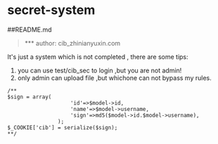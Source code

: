 # secret-system
##README.md
> *** author: cib_zhinianyuxin.com

It's just a system which is not completed , there are some tips:

1. you can use test/cib_sec to login ,but you are not admin!
2. only admin can upload file ,but whichone can not bypass my rules.

```
/**
$sign = array(
                    'id'=>$model->id,
                    'name'=>$model->username,
                    'sign'=>md5($model->id.$model->username),
                );
$_COOKIE['cib'] = serialize($sign);
**/
```
